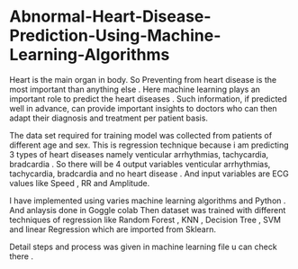 # Abnormal-Heart-Disease-Prediction-Using-Machine-Learning-Algorithms
Heart is the main organ in body. So Preventing from heart disease is the most important than anything else . Here machine learning plays an important role to predict the heart diseases . Such information, if predicted well in advance, can provide important insights to doctors who can then adapt their diagnosis and treatment per patient basis.

The data set required for training model  was collected  from patients of different age and sex.   This is regression technique  because i am predicting 3 types of heart diseases namely venticular arrhythmias, tachycardia, bradcardia . So there will be 4 output variables venticular arrhythmias, tachycardia, bradcardia and no heart disease . And input variables are ECG values like Speed , RR and Amplitude.

I have implemented using varies machine learning algorithms and Python . And anlaysis done in Goggle colab 
Then dataset was trained with different techniques of regression like Random Forest , KNN , Decision Tree , SVM and  linear Regression which  are imported from Sklearn.

Detail steps and process  was given in machine learning file u can check there . 
